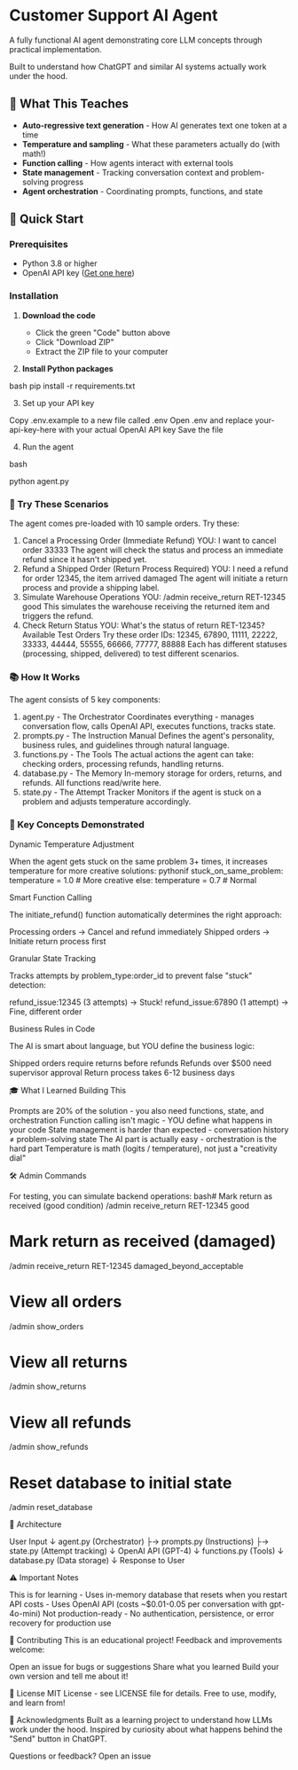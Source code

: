 # Customer Support AI Agent

A fully functional AI agent demonstrating core LLM concepts through practical implementation.

Built to understand how ChatGPT and similar AI systems actually work under the hood.

## 🎯 What This Teaches

- **Auto-regressive text generation** - How AI generates text one token at a time
- **Temperature and sampling** - What these parameters actually do (with math!)
- **Function calling** - How agents interact with external tools
- **State management** - Tracking conversation context and problem-solving progress
- **Agent orchestration** - Coordinating prompts, functions, and state

## 🚀 Quick Start

### Prerequisites
- Python 3.8 or higher
- OpenAI API key ([Get one here](https://platform.openai.com/api-keys))

### Installation

1. **Download the code**
   - Click the green "Code" button above
   - Click "Download ZIP"
   - Extract the ZIP file to your computer

2. **Install Python packages**

bash
   pip install -r requirements.txt

3. Set up your API key

Copy .env.example to a new file called .env
Open .env and replace your-api-key-here with your actual OpenAI API key
Save the file


4. Run the agent

bash   

python agent.py


### 💬 Try These Scenarios
The agent comes pre-loaded with 10 sample orders. Try these:
1. Cancel a Processing Order (Immediate Refund)
YOU: I want to cancel order 33333
The agent will check the status and process an immediate refund since it hasn't shipped yet.
2. Refund a Shipped Order (Return Process Required)
YOU: I need a refund for order 12345, the item arrived damaged
The agent will initiate a return process and provide a shipping label.
3. Simulate Warehouse Operations
YOU: /admin receive_return RET-12345 good
This simulates the warehouse receiving the returned item and triggers the refund.
4. Check Return Status
YOU: What's the status of return RET-12345?
Available Test Orders
Try these order IDs: 12345, 67890, 11111, 22222, 33333, 44444, 55555, 66666, 77777, 88888
Each has different statuses (processing, shipped, delivered) to test different scenarios.

### 📚 How It Works
The agent consists of 5 key components:
1. agent.py - The Orchestrator
Coordinates everything - manages conversation flow, calls OpenAI API, executes functions, tracks state.
2. prompts.py - The Instruction Manual
Defines the agent's personality, business rules, and guidelines through natural language.
3. functions.py - The Tools
The actual actions the agent can take: checking orders, processing refunds, handling returns.
4. database.py - The Memory
In-memory storage for orders, returns, and refunds. All functions read/write here.
5. state.py - The Attempt Tracker
Monitors if the agent is stuck on a problem and adjusts temperature accordingly.

### 🧠 Key Concepts Demonstrated

Dynamic Temperature Adjustment

When the agent gets stuck on the same problem 3+ times, it increases temperature for more creative solutions:
pythonif stuck_on_same_problem:
    temperature = 1.0  # More creative
else:
    temperature = 0.7  # Normal

Smart Function Calling

The initiate_refund() function automatically determines the right approach:

Processing orders → Cancel and refund immediately
Shipped orders → Initiate return process first

Granular State Tracking

Tracks attempts by problem_type:order_id to prevent false "stuck" detection:

refund_issue:12345 (3 attempts) → Stuck!
refund_issue:67890 (1 attempt) → Fine, different order

Business Rules in Code

The AI is smart about language, but YOU define the business logic:

Shipped orders require returns before refunds
Refunds over $500 need supervisor approval
Return process takes 6-12 business days

🎓 What I Learned Building This

Prompts are 20% of the solution - you also need functions, state, and orchestration
Function calling isn't magic - YOU define what happens in your code
State management is harder than expected - conversation history ≠ problem-solving state
The AI part is actually easy - orchestration is the hard part
Temperature is math (logits / temperature), not just a "creativity dial"

🛠️ Admin Commands

For testing, you can simulate backend operations:
bash# Mark return as received (good condition)
/admin receive_return RET-12345 good

# Mark return as received (damaged)
/admin receive_return RET-12345 damaged_beyond_acceptable

# View all orders
/admin show_orders

# View all returns
/admin show_returns

# View all refunds
/admin show_refunds

# Reset database to initial state
/admin reset_database


📝 Architecture

User Input
    ↓
agent.py (Orchestrator)
    ├→ prompts.py (Instructions)
    ├→ state.py (Attempt tracking)
    ↓
OpenAI API (GPT-4)
    ↓
functions.py (Tools)
    ↓
database.py (Data storage)
    ↓
Response to User


⚠️ Important Notes

This is for learning - Uses in-memory database that resets when you restart
API costs - Uses OpenAI API (costs ~$0.01-0.05 per conversation with gpt-4o-mini)
Not production-ready - No authentication, persistence, or error recovery for production use

🤝 Contributing
This is an educational project! Feedback and improvements welcome:

Open an issue for bugs or suggestions
Share what you learned
Build your own version and tell me about it!

📄 License
MIT License - see LICENSE file for details.
Free to use, modify, and learn from!

🙏 Acknowledgments
Built as a learning project to understand how LLMs work under the hood.
Inspired by curiosity about what happens behind the "Send" button in ChatGPT.

Questions or feedback?
Open an issue 
